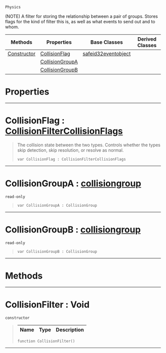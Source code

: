  `Physics`

(NOTE) A filter for storing the relationship between a pair of groups. Stores flags for the kind of filter this is, as well as what events to send out and to whom.

|Methods|Properties|Base Classes|Derived Classes|
|---|---|---|---|
|[ Constructor](collisionfilter.md#collisionfilter-void)|[ CollisionFlag](collisionfilter.md#collisionflag-zilch-engin)|[safeid32eventobject](safeid32eventobject.md)| |
| |[ CollisionGroupA](collisionfilter.md#collisiongroupa-zilch-eng)| | |
| |[ CollisionGroupB](collisionfilter.md#collisiongroupb-zilch-eng)| | |


 #  Properties


---  
 #  CollisionFlag : [CollisionFilterCollisionFlags](../enum_reference.md#collisionfiltercollisionflags)

> The collision state between the two types. Controls whether the types skip detection, skip resolution, or resolve as normal.
> ``` lang=cpp, name=Nada
> var CollisionFlag : CollisionFilterCollisionFlags


---  
 #  CollisionGroupA : [collisiongroup](collisiongroup.md)

 `read-only`

> 
> ``` lang=cpp, name=Nada
> var CollisionGroupA : CollisionGroup


---  
 #  CollisionGroupB : [collisiongroup](collisiongroup.md)

 `read-only`

> 
> ``` lang=cpp, name=Nada
> var CollisionGroupB : CollisionGroup


---  
 #  Methods


---  
 #  CollisionFilter : Void

 `constructor`

> 
> |Name|Type|Description|
> |---|---|---|
> ``` lang=cpp, name=Nada
> function CollisionFilter()
> ``` 


---  
 

 